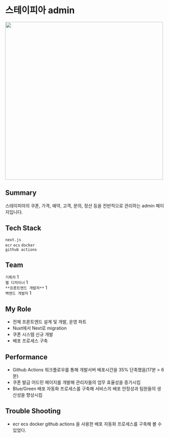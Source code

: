 # 스테이피아 admin
<img src="https://user-images.githubusercontent.com/48729083/223733651-af17387e-3bd9-4be1-b374-2e92486e961f.png" width="500" />

## Summary
스테이피아의 쿠폰, 가격, 예약, 고객, 문의, 정산 등을 전반적으로 관리하는 admin 페이지입니다.

## Tech Stack
`next.js`  
`ecr` `ecs` `docker`  
`github actions`

## Team
`기획자` 1  
`웹 디자이너` 1  
`**프론트엔드 개발자**` 1  
`백엔드 개발자` 1

## My Role
+ 전체 프론트엔드 설계 및 개발, 운영 파트
+ Nuxt에서 Next로 migration
+ 쿠폰 시스템 신규 개발
+ 배포 프로세스 구축

## Performance
+ Github Actions 워크플로우를 통해 개발서버 배포시간을 35% 단축했음(17분 > 6분)
+ 쿠폰 발급 어드민 페이지를 개발해 관리자들의 업무 효율성을 증가시킴
+ Blue/Green 배포 자동화 프로세스를 구축해 서비스의 배포 안정성과 팀원들의 생산성을 향상시킴

## Trouble Shooting
+ ecr ecs docker github actions 을 사용한 배포 자동화 프로세스를 구축해 볼 수 있었다.

